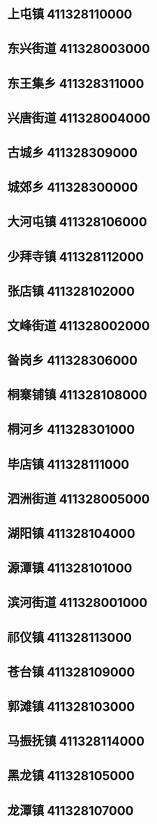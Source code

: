 # 上屯镇 411328110000
# 东兴街道 411328003000
# 东王集乡 411328311000
# 兴唐街道 411328004000
# 古城乡 411328309000
# 城郊乡 411328300000
# 大河屯镇 411328106000
# 少拜寺镇 411328112000
# 张店镇 411328102000
# 文峰街道 411328002000
# 昝岗乡 411328306000
# 桐寨铺镇 411328108000
# 桐河乡 411328301000
# 毕店镇 411328111000
# 泗洲街道 411328005000
# 湖阳镇 411328104000
# 源潭镇 411328101000
# 滨河街道 411328001000
# 祁仪镇 411328113000
# 苍台镇 411328109000
# 郭滩镇 411328103000
# 马振抚镇 411328114000
# 黑龙镇 411328105000
# 龙潭镇 411328107000
